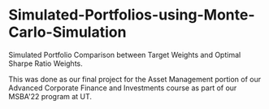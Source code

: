 # Simulated-Portfolios-using-Monte-Carlo-Simulation
Simulated Portfolio Comparison between Target Weights and Optimal Sharpe Ratio Weights.

This was done as our final project for the Asset Management portion of our Advanced Corporate Finance and Investments course as part of our MSBA'22 program at UT. 

